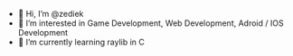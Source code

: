 - 👋 Hi, I’m @zediek
- 👀 I’m interested in Game Development, Web Development, Adroid / IOS Development
- 🌱 I’m currently learning raylib in C

<!---
zediek/zediek is a ✨ special ✨ repository because its `README.md` (this file) appears on your GitHub profile.
You can click the Preview link to take a look at your changes.
--->
